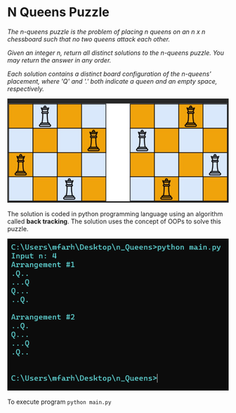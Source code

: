 # N Queens Puzzle

*The n-queens puzzle is the problem of placing n queens on an n x n chessboard such that no two queens attack each other.*

*Given an integer n, return all distinct solutions to the n-queens puzzle. You may return the answer in any order.*

*Each solution contains a distinct board configuration of the n-queens' placement, where 'Q' and '.' both indicate a queen and an empty space, respectively.*

![Puzzle](https://github.com/mohammedfarhannp/n_Queens/blob/variant_py/imgs/Puzzle.png)

The solution is coded in python programming language using an algorithm called **back tracking**. The solution uses the concept of OOPs to solve this puzzle.

![Solution](https://github.com/mohammedfarhannp/n_Queens/blob/variant_py/imgs/Solution_Executed.png)

To execute program
`python main.py`
